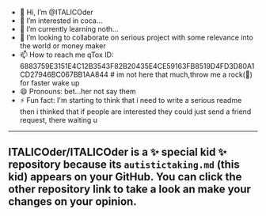 - 👋 Hi, I’m @ITALICOder
- 👀 I’m interested in coca...
- 🌱 I’m currently learning noth...
- 💞️ I’m looking to collaborate on serious project with some relevance into the world or money maker
- 📫 How to reach me qTox ID: 6883759E3151E4C12B3543F82B20435E4CE59163FB8519D4FD3D80A1CD27946BC067BB1AA844 # im not here that much,throw me a rock(🗿) for faster wake up
- 😄 Pronouns: bet...her not say them
- ⚡ Fun fact: I'm starting to think that i need to write a serious readme then i thinked that if people are interested they could just send a friend request, there waiting u
---
ITALICOder/ITALICOder is a ✨ special kid ✨ repository because its `autistictaking.md` (this kid) appears on your GitHub.
You can click the other repository link to take a look an make your changes on your opinion.
---
